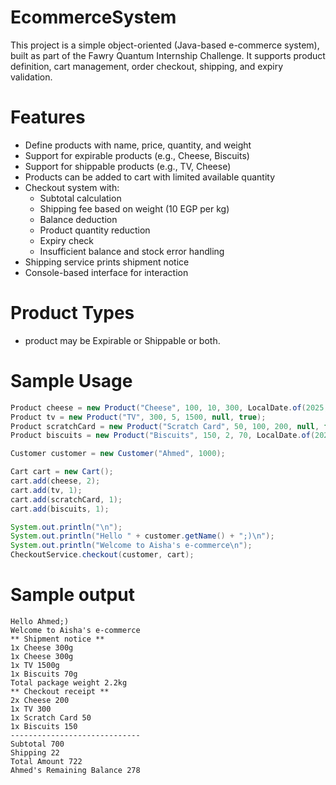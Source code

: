 # EcommerceSystem

This project is a simple object-oriented (Java-based e-commerce system), built as part of the Fawry Quantum Internship Challenge. It supports product definition, cart management, order checkout, shipping, and expiry validation.

# Features

- Define products with name, price, quantity, and weight
- Support for expirable products (e.g., Cheese, Biscuits)
- Support for shippable products (e.g., TV, Cheese)
- Products can be added to cart with limited available quantity
- Checkout system with:
    - Subtotal calculation
    - Shipping fee based on weight (10 EGP per kg)
    - Balance deduction
    - Product quantity reduction
    - Expiry check
    - Insufficient balance and stock error handling
- Shipping service prints shipment notice
- Console-based interface for interaction

# Product Types
- product may be Expirable or Shippable or both.

# Sample Usage

```java
Product cheese = new Product("Cheese", 100, 10, 300, LocalDate.of(2025, 7, 17), true);
Product tv = new Product("TV", 300, 5, 1500, null, true);
Product scratchCard = new Product("Scratch Card", 50, 100, 200, null, false);
Product biscuits = new Product("Biscuits", 150, 2, 70, LocalDate.of(2025, 7, 5), true);

Customer customer = new Customer("Ahmed", 1000);

Cart cart = new Cart();
cart.add(cheese, 2);
cart.add(tv, 1);
cart.add(scratchCard, 1);
cart.add(biscuits, 1);

System.out.println("\n");
System.out.println("Hello " + customer.getName() + ";)\n");
System.out.println("Welcome to Aisha's e-commerce\n");
CheckoutService.checkout(customer, cart);

```
# Sample output

    Hello Ahmed;)
    Welcome to Aisha's e-commerce
    ** Shipment notice **
    1x Cheese 300g
    1x Cheese 300g
    1x TV 1500g
    1x Biscuits 70g
    Total package weight 2.2kg
    ** Checkout receipt **
    2x Cheese 200
    1x TV 300
    1x Scratch Card 50
    1x Biscuits 150
    -----------------------------
    Subtotal 700
    Shipping 22
    Total Amount 722
    Ahmed's Remaining Balance 278